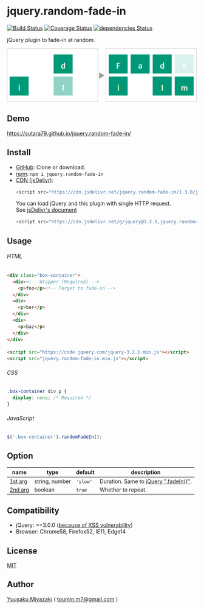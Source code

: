 # jquery.random-fade-in

[![Build Status](https://travis-ci.org/sutara79/jquery.random-fade-in.svg?branch=master)](https://travis-ci.org/sutara79/jquery.random-fade-in)
[![Coverage Status](https://coveralls.io/repos/github/sutara79/jquery.random-fade-in/badge.svg?branch=master)](https://coveralls.io/github/sutara79/jquery.random-fade-in?branch=master)
[![dependencies Status](https://david-dm.org/sutara79/jquery.random-fade-in/status.svg)](https://david-dm.org/sutara79/jquery.random-fade-in)

jQuery plugin to fade-in at random.

![Sample image](sample/image.png)


## Demo
https://sutara79.github.io/jquery.random-fade-in/


## Install
- [GitHub](https://github.com/sutara79/jquery.random-fade-in): Clone or download.
- [npm](https://www.npmjs.com/package/jquery.random-fade-in): `npm i jquery.random-fade-in`
- [CDN (jsDelivr)](http://www.jsdelivr.com/projects/jquery.random-fade-in):
    ```javascript
    <script src="https://cdn.jsdelivr.net/jquery.random-fade-in/1.3.0/jquery.random-fade-in.min.js"></script>
    ```
  You can load jQuery and this plugin with single HTTP request.  
  See [jsDelivr's document](https://github.com/jsdelivr/jsdelivr#load-multiple-files-with-single-http-request)
    ```javascript
    <script src="https://cdn.jsdelivr.net/g/jquery@3.2.1,jquery.random-fade-in@1.3.0"></script>
    ```


## Usage
###### HTML
```html
<div class="box-container">
  <div><!-- Wrapper (Required) -->
    <p>foo</p><!-- Target to fade-in -->
  </div>
  <div>
    <p>bar</p>
  </div>
  <div>
    <p>baz</p>
  </div>
</div>

<script src="https://code.jquery.com/jquery-3.2.1.min.js"></script>
<script src="jquery.random-fade-in.min.js"></script>
```

###### CSS
```css
.box-container div p {
  display: none; /* Required */
}
```

###### JavaScript
```javascript
$('.box-container').randomFadeIn();
```


## Option
|name|type|default|description|
|--|--|--|--|
|[1st arg](http://sutara79.github.io/jquery.random-fade-in/#duration)|string, number|`'slow'`|Duration. Same to [jQuery ".fadeIn()"](http://api.jquery.com/fadeIn/).|
|[2nd arg](http://sutara79.github.io/jquery.random-fade-in/#no-repeat)|boolean|`true`|Whether to repeat.|


## Compatibility
- jQuery: >=3.0.0 ([because of XSS vulnerability](https://nodesecurity.io/advisories/jquery_xss))
- Browser: Chrome58, Firefox52, IE11, Edge14


## License
[MIT](https://www.opensource.org/licenses/mit-license.php)


## Author
[Yuusaku Miyazaki](http://d.hatena.ne.jp/sutara_lumpur/20120421/1335009088)
( <toumin.m7@gmail.com> )
